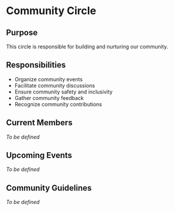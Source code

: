 # Community Circle

## Purpose

This circle is responsible for building and nurturing our community.

## Responsibilities

- Organize community events
- Facilitate community discussions
- Ensure community safety and inclusivity
- Gather community feedback
- Recognize community contributions

## Current Members

*To be defined*

## Upcoming Events

*To be defined*

## Community Guidelines

*To be defined* 